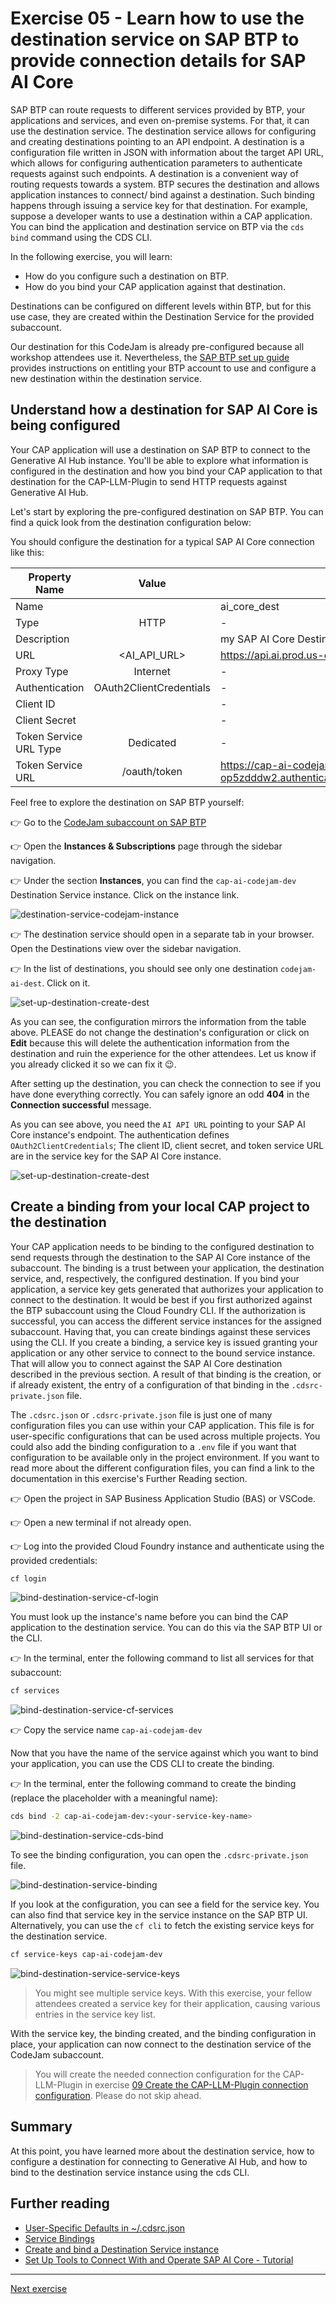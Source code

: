 # Exercise 05 - Learn how to use the destination service on SAP BTP to provide connection details for SAP AI Core

SAP BTP can route requests to different services provided by BTP, your applications and services, and even on-premise systems. For that, it can use the destination service. The destination service allows for configuring and creating destinations pointing to an API endpoint. A destination is a configuration file written in JSON with information about the target API URL, which allows for configuring authentication parameters to authenticate requests against such endpoints. A destination is a convenient way of routing requests towards a system. BTP secures the destination and allows application instances to connect/ bind against a destination. Such binding happens through issuing a service key for that destination. For example, suppose a developer wants to use a destination within a CAP application. You can bind the application and destination service on BTP via the `cds bind` command using the CDS CLI. 

In the following exercise, you will learn:

* How do you configure such a destination on BTP.
* How do you bind your CAP application against that destination.

Destinations can be configured on different levels within BTP, but for this use case, they are created within the Destination Service for the provided subaccount.

Our destination for this CodeJam is already pre-configured because all workshop attendees use it. Nevertheless, the [SAP BTP set up guide](../../btp-setup-guide.md) provides instructions on entitling your BTP account to use and configure a new destination within the destination service.

## Understand how a destination for SAP AI Core is being configured

Your CAP application will use a destination on SAP BTP to connect to the Generative AI Hub instance. You'll be able to explore what information is configured in the destination and how you bind your CAP application to that destination for the CAP-LLM-Plugin to send HTTP requests against Generative AI Hub.

Let's start by exploring the pre-configured destination on SAP BTP. You can find a quick look from the destination configuration below:

You should configure the destination for a typical SAP AI Core connection like this: 


| Property Name          | Value                   | Example                                                                |
| ---------------------- |:-----------------------:| ---------------------------------------------------------------------- |
| Name                   | <free to choose>        | ai_core_dest                                                           |
| Type                   | HTTP                    | -                                                                      |
| Description            | <free to choose>        | my SAP AI Core Destination                                             |
| URL                    | <AI_API_URL>            | https://api.ai.prod.us-east-1.aws.ml.hana.ondemand.com                 |
| Proxy Type             | Internet                | -                                                                      |
| Authentication         | OAuth2ClientCredentials | -                                                                      |
| Client ID              | <clientid>              | -                                                                      |
| Client Secret          | <clientsecret>          | -                                                                      |
| Token Service URL Type | Dedicated               | -                                                                      |
| Token Service URL      | <url>/oauth/token       | https://cap-ai-codejam-op5zdddw2.authentication.us10.hana.ondemand.com/oauth/token |

Feel free to explore the destination on SAP BTP yourself:

👉 Go to the [CodeJam subaccount on SAP BTP]()

👉 Open the <b>Instances & Subscriptions</b> page through the sidebar navigation.

👉 Under the section <b>Instances</b>, you can find the `cap-ai-codejam-dev` Destination Service instance. Click on the instance link.

![destination-service-codejam-instance](../05-explore-destination-service/assets/01-destination-service-codejam-instance.png)

👉 The destination service should open in a separate tab in your browser. Open the Destinations view over the sidebar navigation.

👉 In the list of destinations, you should see only one destination `codejam-ai-dest`. Click on it.

![set-up-destination-create-dest](../../assets/set-up-destination/4-set-up-destination-create-dest.png)

As you can see, the configuration mirrors the information from the table above. PLEASE do not change the destination's configuration or click on **Edit** because this will delete the authentication information from the destination and ruin the experience for the other attendees. Let us know if you already clicked it so we can fix it 😉.

After setting up the destination, you can check the connection to see if you have done everything correctly. You can safely ignore an odd <b>404</b> in the <b>Connection successful</b> message.

As you can see above, you need the `AI API URL` pointing to your SAP AI Core instance's endpoint. The authentication defines `OAuth2ClientCredentials`; The client ID, client secret, and token service URL are in the service key for the SAP AI Core instance.

![set-up-destination-create-dest](../05-explore-destination-service/assets/02-ai-core-service-key.png)

## Create a binding from your local CAP project to the destination

Your CAP application needs to be binding to the configured destination to send requests through the destination to the SAP AI Core instance of the subaccount. The binding is a trust between your application, the destination service, and, respectively, the configured destination. If you bind your application, a service key gets generated that authorizes your application to connect to the destination. It would be best if you first authorized against the BTP subaccount using the Cloud Foundry CLI. If the authorization is successful, you can access the different service instances for the assigned subaccount. Having that, you can create bindings against these services using the CLI. If you create a binding, a service key is issued granting your application or any other service to connect to the bound service instance. That will allow you to connect against the SAP AI Core destination described in the previous section. A result of that binding is the creation, or if already existent, the entry of a configuration of that binding in the `.cdsrc-private.json` file.

The `.cdsrc.json` or `.cdsrc-private.json` file is just one of many configuration files you can use within your CAP application. This file is for user-specific configurations that can be used across multiple projects. You could also add the binding configuration to a `.env` file if you want that configuration to be available only in the project environment. If you want to read more about the different configuration files, you can find a link to the documentation in this exercise's Further Reading section.

👉 Open the project in SAP Business Application Studio (BAS) or VSCode.

👉 Open a new terminal if not already open.

👉 Log into the provided Cloud Foundry instance and authenticate using the provided credentials:

```bash
cf login
```

![bind-destination-service-cf-login](./assets/01-bind-destination-service-cf-login.png)

You must look up the instance's name before you can bind the CAP application to the destination service. You can do this via the SAP BTP UI or the CLI.

👉 In the terminal, enter the following command to list all services for that subaccount:

```bash
cf services
```

![bind-destination-service-cf-services](./assets/02-bind-destination-service-cf-services.png)

👉 Copy the service name `cap-ai-codejam-dev`

Now that you have the name of the service against which you want to bind your application, you can use the CDS CLI to create the binding.

👉 In the terminal, enter the following command to create the binding (replace the placeholder with a meaningful name):

```bash
cds bind -2 cap-ai-codejam-dev:<your-service-key-name>
```

![bind-destination-service-cds-bind](./assets/03-bind-destination-service-cds-bind.png)

To see the binding configuration, you can open the `.cdsrc-private.json` file.

![bind-destination-service-binding](./assets/04-bind-destination-service-binding.png)

If you look at the configuration, you can see a field for the service key. You can also find that service key in the service instance on the SAP BTP UI. Alternatively, you can use the `cf cli` to fetch the existing service keys for the destination service.

```bash
cf service-keys cap-ai-codejam-dev
```

![bind-destination-service-service-keys](./assets/05-bind-destination-service-service-keys.png)

> You might see multiple service keys. With this exercise, your fellow attendees created a service key for their application, causing various entries in the service key list.

With the service key, the binding created, and the binding configuration in place, your application can now connect to the destination service of the CodeJam subaccount.

> You will create the needed connection configuration for the CAP-LLM-Plugin in exercise [09 Create the CAP-LLM-Plugin connection configuration](../09-create-connection-configuration/README.md). Please do not skip ahead.

## Summary

At this point, you have learned more about the destination service, how to configure a destination for connecting to Generative AI Hub, and how to bind to the destination service instance using the cds CLI.

## Further reading

* [User-Specific Defaults in ~/.cdsrc.json](https://cap.cloud.sap/docs/node.js/cds-env#user-specific-defaults-in-cdsrc-json)
* [Service Bindings](https://cap.cloud.sap/docs/node.js/cds-connect#service-bindings)
* [Create and bind a Destination Service instance](https://help.sap.com/docs/connectivity/sap-btp-connectivity-cf/create-and-bind-destination-service-instance)
* [Set Up Tools to Connect With and Operate SAP AI Core - Tutorial](https://developers.sap.com/tutorials/ai-core-setup..html)

---

[Next exercise](../06-define-db-schema/README.md)
